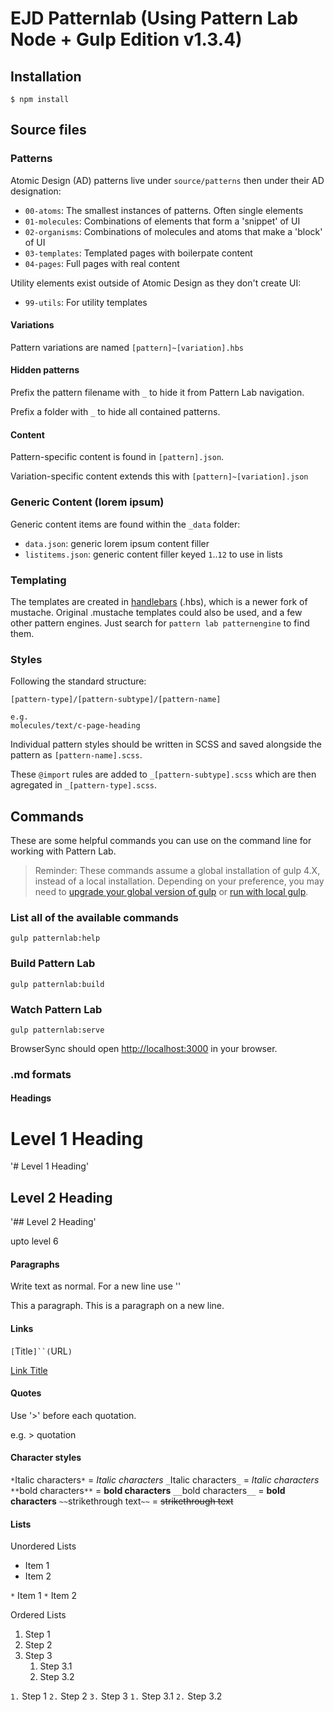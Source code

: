 # EJD Patternlab (Using Pattern Lab Node + Gulp Edition v1.3.4)

## Installation

    $ npm install

## Source files

### Patterns

Atomic Design (AD) patterns live under `source/patterns` then under their AD designation:

* `00-atoms`: The smallest instances of patterns. Often single elements
* `01-molecules`: Combinations of elements that form a 'snippet' of UI
* `02-organisms`: Combinations of molecules and atoms that make a 'block' of UI
* `03-templates`: Templated pages with boilerpate content
* `04-pages`: Full pages with real content

Utility elements exist outside of Atomic Design as they don't create UI:

* `99-utils`: For utility templates

#### Variations

Pattern variations are named `[pattern]~[variation].hbs`

#### Hidden patterns

Prefix the pattern filename with `_` to hide it from Pattern Lab navigation.

Prefix a folder with `_` to hide all contained patterns.

#### Content

Pattern-specific content is found in `[pattern].json`.

Variation-specific content extends this with `[pattern]~[variation].json`

### Generic Content (lorem ipsum)

Generic content items are found within the `_data` folder:

* `data.json`: generic lorem ipsum content filler
* `listitems.json`: generic content filler keyed `1`..`12` to use in lists

### Templating

The templates are created in [handlebars](http://handlebarsjs.com/) (.hbs), which is a newer fork of mustache.
Original .mustache templates could also be used, and a few other pattern engines. Just search for `pattern lab patternengine` to find them.

### Styles
Following the standard structure:

    [pattern-type]/[pattern-subtype]/[pattern-name]

    e.g.
    molecules/text/c-page-heading

Individual pattern styles should be written in SCSS and saved alongside the pattern as `[pattern-name].scss`.

These `@import` rules are added to `_[pattern-subtype].scss` which are then agregated in `_[pattern-type].scss`.

## Commands

These are some helpful commands you can use on the command line for working with Pattern Lab.

> Reminder: These commands assume a global installation of gulp 4.X, instead of a local installation. Depending on your preference, you may need to [upgrade your global version of gulp](https://github.com/pattern-lab/edition-node-gulp/wiki/Updating-to-Gulp-4) or [run with local gulp](https://github.com/pattern-lab/patternlab-node/wiki/Running-with-Local-Gulp-Instead-of-Global-Gulp).

### List all of the available commands

    gulp patternlab:help

### Build Pattern Lab

    gulp patternlab:build

### Watch Pattern Lab

    gulp patternlab:serve

BrowserSync should open [http://localhost:3000](http://localhost:3000) in your browser.

### .md formats

#### Headings

# Level 1 Heading
'# Level 1 Heading' 
## Level 2 Heading
'## Level 2 Heading'

upto level 6 

#### Paragraphs

Write text as normal. For a new line use '<return>'

This a paragraph. <return> This is a paragraph on a new line.

#### Links

`[`Title`]``(`URL`)` 

[Link Title](http://www.google.co.uk)

#### Quotes

Use '>' before each quotation.

e.g. > quotation

#### Character styles

`*`Italic characters`*` = *Italic characters* 
`_`Italic characters`_` = _Italic characters_
`**`bold characters`**` = **bold characters**
`__`bold characters`__` = __bold characters__
`~~`strikethrough text`~~` = ~~strikethrough text~~

#### Lists

Unordered Lists

* Item 1
* Item 2

`*` Item 1
`*` Item 2

Ordered Lists

1. Step 1
2. Step 2
3. Step 3
	1. Step 3.1
	2. Step 3.2

`1.` Step 1
`2.` Step 2
`3.` Step 3
	`1.` Step 3.1
	`2.` Step 3.2